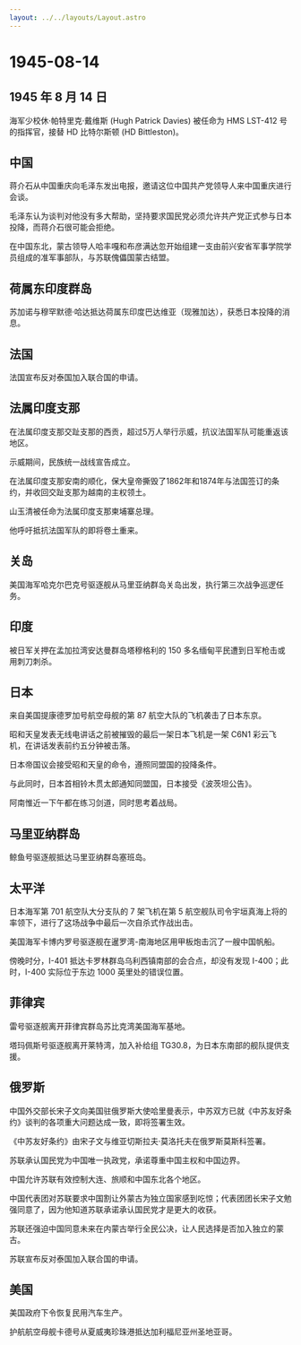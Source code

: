 ```yaml
---
layout: ../../layouts/Layout.astro
---
```


# 1945-08-14

## 1945 年 8 月 14 日

海军少校休·帕特里克·戴维斯 (Hugh Patrick Davies) 被任命为 HMS LST-412
号的指挥官，接替 HD 比特尔斯顿 (HD Bittleston)。

## 中国

蒋介石从中国重庆向毛泽东发出电报，邀请这位中国共产党领导人来中国重庆进行会谈。

毛泽东认为谈判对他没有多大帮助，坚持要求国民党必须允许共产党正式参与日本投降，而蒋介石很可能会拒绝。

在中国东北，蒙古领导人哈丰嘎和布彦满达忽开始组建一支由前兴安省军事学院学员组成的准军事部队，与苏联傀儡国蒙古结盟。

## 荷属东印度群岛

苏加诺与穆罕默德·哈达抵达荷属东印度巴达维亚（现雅加达），获悉日本投降的消息。

## 法国

法国宣布反对泰国加入联合国的申请。

## 法属印度支那

在法属印度支那交趾支那的西贡，超过5万人举行示威，抗议法国军队可能重返该地区。

示威期间，民族统一战线宣告成立。

在法属印度支那安南的顺化，保大皇帝撕毁了1862年和1874年与法国签订的条约，并收回交趾支那为越南的主权领土。

山玉清被任命为法属印度支那柬埔寨总理。

他呼吁抵抗法国军队的即将卷土重来。

## 关岛

美国海军哈克尔巴克号驱逐舰从马里亚纳群岛关岛出发，执行第三次战争巡逻任务。

## 印度

被日军关押在孟加拉湾安达曼群岛塔穆格利的 150
多名缅甸平民遭到日军枪击或用刺刀刺杀。

## 日本

来自美国提康德罗加号航空母舰的第 87 航空大队的飞机袭击了日本东京。

昭和天皇发表无线电讲话之前被摧毁的最后一架日本飞机是一架 C6N1
彩云飞机，在讲话发表前约五分钟被击落。

日本帝国议会接受昭和天皇的命令，遵照同盟国的投降条件。

与此同时，日本首相铃木贯太郎通知同盟国，日本接受《波茨坦公告》。

阿南惟近一下午都在练习剑道，同时思考着战局。

## 马里亚纳群岛

鲸鱼号驱逐舰抵达马里亚纳群岛塞班岛。

## 太平洋

日本海军第 701 航空队大分支队的 7 架飞机在第 5
航空舰队司令宇垣真海上将的率领下，进行了这场战争中最后一次自杀式作战出击。

美国海军卡博内罗号驱逐舰在暹罗湾-南海地区用甲板炮击沉了一艘中国帆船。

傍晚时分，I-401 抵达卡罗林群岛乌利西镇南部的会合点，却没有发现
I-400；此时，I-400 实际位于东边 1000 英里处的错误位置。

## 菲律宾

雷号驱逐舰离开菲律宾群岛苏比克湾美国海军基地。

塔玛佩斯号驱逐舰离开莱特湾，加入补给组
TG30.8，为日本东南部的舰队提供支援。

## 俄罗斯

中国外交部长宋子文向美国驻俄罗斯大使哈里曼表示，中苏双方已就《中苏友好条约》谈判的各项重大问题达成一致，即将签署生效。

《中苏友好条约》由宋子文与维亚切斯拉夫·莫洛托夫在俄罗斯莫斯科签署。

苏联承认国民党为中国唯一执政党，承诺尊重中国主权和中国边界。

中国允许苏联有效控制大连、旅顺和中国东北各个地区。

中国代表团对苏联要求中国割让外蒙古为独立国家感到吃惊；代表团团长宋子文勉强同意了，因为他知道苏联承诺承认国民党才是更大的收获。

苏联还强迫中国同意未来在内蒙古举行全民公决，让人民选择是否加入独立的蒙古。

苏联宣布反对泰国加入联合国的申请。

## 美国

美国政府下令恢复民用汽车生产。

护航航空母舰卡德号从夏威夷珍珠港抵达加利福尼亚州圣地亚哥。